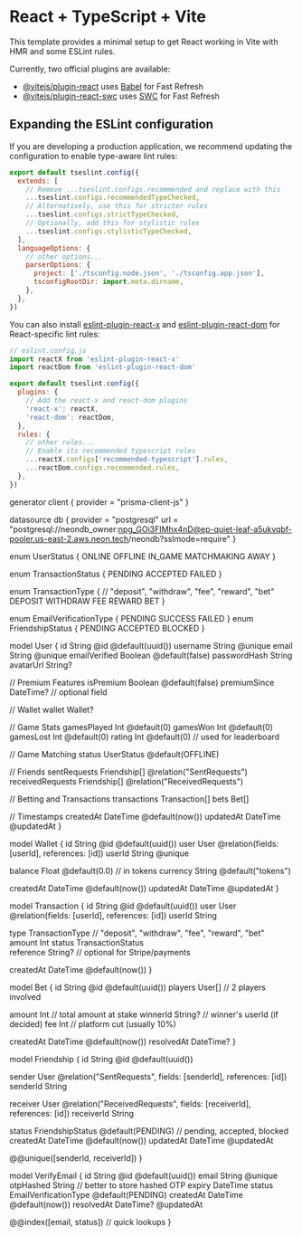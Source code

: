 # React + TypeScript + Vite

This template provides a minimal setup to get React working in Vite with HMR and some ESLint rules.

Currently, two official plugins are available:

- [@vitejs/plugin-react](https://github.com/vitejs/vite-plugin-react/blob/main/packages/plugin-react/README.md) uses [Babel](https://babeljs.io/) for Fast Refresh
- [@vitejs/plugin-react-swc](https://github.com/vitejs/vite-plugin-react-swc) uses [SWC](https://swc.rs/) for Fast Refresh

## Expanding the ESLint configuration

If you are developing a production application, we recommend updating the configuration to enable type-aware lint rules:

```js
export default tseslint.config({
  extends: [
    // Remove ...tseslint.configs.recommended and replace with this
    ...tseslint.configs.recommendedTypeChecked,
    // Alternatively, use this for stricter rules
    ...tseslint.configs.strictTypeChecked,
    // Optionally, add this for stylistic rules
    ...tseslint.configs.stylisticTypeChecked,
  ],
  languageOptions: {
    // other options...
    parserOptions: {
      project: ['./tsconfig.node.json', './tsconfig.app.json'],
      tsconfigRootDir: import.meta.dirname,
    },
  },
})
```

You can also install [eslint-plugin-react-x](https://github.com/Rel1cx/eslint-react/tree/main/packages/plugins/eslint-plugin-react-x) and [eslint-plugin-react-dom](https://github.com/Rel1cx/eslint-react/tree/main/packages/plugins/eslint-plugin-react-dom) for React-specific lint rules:

```js
// eslint.config.js
import reactX from 'eslint-plugin-react-x'
import reactDom from 'eslint-plugin-react-dom'

export default tseslint.config({
  plugins: {
    // Add the react-x and react-dom plugins
    'react-x': reactX,
    'react-dom': reactDom,
  },
  rules: {
    // other rules...
    // Enable its recommended typescript rules
    ...reactX.configs['recommended-typescript'].rules,
    ...reactDom.configs.recommended.rules,
  },
})
```
generator client {
  provider = "prisma-client-js"
}

datasource db {
  provider = "postgresql"
  url      = "postgresql://neondb_owner:npg_GOi3FIMhx4nD@ep-quiet-leaf-a5ukvqbf-pooler.us-east-2.aws.neon.tech/neondb?sslmode=require"
}

enum UserStatus {
  ONLINE
  OFFLINE
  IN_GAME
  MATCHMAKING
  AWAY
}

enum TransactionStatus {
    PENDING
    ACCEPTED
    FAILED
}

enum TransactionType {
  // "deposit", "withdraw", "fee", "reward", "bet"
  DEPOSIT 
  WITHDRAW 
  FEE 
  REWARD 
  BET 
}

enum EmailVerificationType {
  PENDING
  SUCCESS
  FAILED
}
enum FriendshipStatus {
    PENDING
    ACCEPTED
    BLOCKED 
}




model User {
  id            String   @id @default(uuid())
  username      String   @unique
  email         String   @unique
  emailVerified Boolean @default(false)
  passwordHash  String
  avatarUrl     String?

  // Premium Features
  isPremium     Boolean  @default(false)
  premiumSince  DateTime? // optional field

  // Wallet
  wallet        Wallet?

  // Game Stats
  gamesPlayed   Int      @default(0)
  gamesWon      Int      @default(0)
  gamesLost     Int      @default(0)
  rating        Int      @default(0) // used for leaderboard



  // Game Matching
  status        UserStatus   @default(OFFLINE) 

  // Friends
  sentRequests    Friendship[] @relation("SentRequests")
  receivedRequests Friendship[] @relation("ReceivedRequests")

  // Betting and Transactions
  transactions  Transaction[]
  bets          Bet[]

  // Timestamps
  createdAt     DateTime @default(now())
  updatedAt     DateTime @updatedAt
}


model Wallet {
  id         String   @id @default(uuid())
  user       User     @relation(fields: [userId], references: [id])
  userId     String   @unique

  balance    Float      @default(0.0) // in tokens
  currency   String   @default("tokens")

  createdAt  DateTime @default(now())
  updatedAt  DateTime @updatedAt
}

model Transaction {
  id         String   @id @default(uuid())
  user       User     @relation(fields: [userId], references: [id])
  userId     String

  type       TransactionType   // "deposit", "withdraw", "fee", "reward", "bet"
  amount     Int
  status     TransactionStatus   
  reference  String?  // optional for Stripe/payments

  createdAt  DateTime @default(now())
}


model Bet {
  id          String   @id @default(uuid())
  players     User[]   // 2 players involved

  amount      Int      // total amount at stake
  winnerId    String?  // winner's userId (if decided)
  fee         Int      // platform cut (usually 10%)

  createdAt   DateTime @default(now())
  resolvedAt  DateTime?
}

model Friendship {
  id         String   @id @default(uuid())

  sender     User     @relation("SentRequests", fields: [senderId], references: [id])
  senderId   String

  receiver   User     @relation("ReceivedRequests", fields: [receiverId], references: [id])
  receiverId String

  status     FriendshipStatus  @default(PENDING) // pending, accepted, blocked
  createdAt  DateTime @default(now())
  updatedAt  DateTime @updatedAt

  @@unique([senderId, receiverId])
}

model VerifyEmail {
  id         String               @id @default(uuid())
  email      String                @unique
  otpHashed  String               // better to store hashed OTP
  expiry     DateTime
  status     EmailVerificationType @default(PENDING)
  createdAt  DateTime             @default(now())
  resolvedAt DateTime?            @updatedAt

  @@index([email, status]) // quick lookups
}
